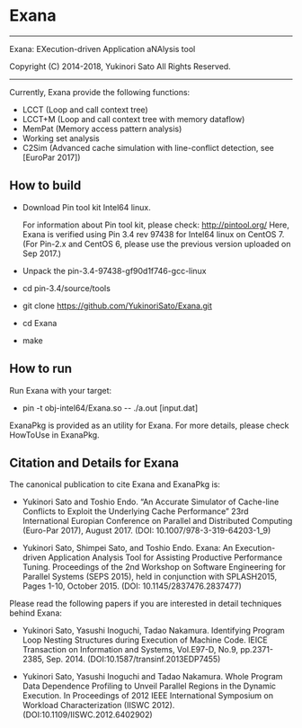 # Exana

------------------------------------------------------------------------------

Exana: EXecution-driven Application aNAlysis tool

Copyright (C)   2014-2018,   Yukinori Sato
All Rights Reserved. 

------------------------------------------------------------------------------


Currently, Exana provide the following functions:
* LCCT (Loop and call context tree)
* LCCT+M (Loop and call context tree with memory dataflow)
* MemPat (Memory access pattern analysis)
* Working set analysis
* C2Sim (Advanced cache simulation with line-conflict detection, see [EuroPar 2017])


## How to build
* Download Pin tool kit Intel64 linux.

    For information about Pin tool kit, please check:
    	http://pintool.org/ 
    Here, Exana is verified using Pin 3.4 rev 97438 for Intel64 linux on CentOS 7.  (For Pin-2.x and CentOS 6, please use the previous version uploaded on Sep 2017.)

* Unpack the pin-3.4-97438-gf90d1f746-gcc-linux
* cd pin-3.4/source/tools
* git clone https://github.com/YukinoriSato/Exana.git
* cd Exana
* make


## How to run
Run Exana with your target:
* pin -t obj-intel64/Exana.so -- ./a.out [input.dat]

ExanaPkg is provided as an utility for Exana.
For more details, please check HowToUse in ExanaPkg.


## Citation and Details for Exana

The canonical publication to cite Exana and ExanaPkg is:

* Yukinori Sato and Toshio Endo. “An Accurate Simulator of Cache-line Conflicts to Exploit the Underlying Cache Performance” 23rd International Europian Conference on Parallel and Distributed Computing (Euro-Par 2017), August 2017. (DOI: 10.1007/978-3-319-64203-1_9)

* Yukinori Sato, Shimpei Sato, and Toshio Endo. Exana: An Execution-driven Application Analysis Tool for Assisting Productive Performance Tuning. Proceedings of the 2nd Workshop on Software Engineering for Parallel Systems (SEPS 2015), held in conjunction with SPLASH2015, Pages 1-10, October 2015. (DOI: 10.1145/2837476.2837477)


Please read the following papers if you are interested in detail techniques behind Exana:

* Yukinori Sato, Yasushi Inoguchi, Tadao Nakamura. Identifying Program Loop Nesting Structures during Execution of Machine Code. IEICE Transaction on Information and Systems, Vol.E97-D, No.9, pp.2371-2385, Sep. 2014. (DOI:10.1587/transinf.2013EDP7455)

* Yukinori Sato, Yasushi Inoguchi and Tadao Nakamura. Whole Program Data Dependence Profiling to Unveil Parallel Regions in the Dynamic Execution. In Proceedings of 2012 IEEE International Symposium on Workload Characterization (IISWC 2012). (DOI:10.1109/IISWC.2012.6402902) 

